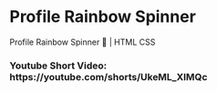 # Profile Rainbow Spinner

Profile Rainbow Spinner 🌈 | HTML CSS

<h3>
Youtube Short Video: https://youtube.com/shorts/UkeML_XIMQc
</h3>
